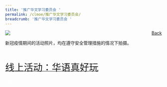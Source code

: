 ```yaml
---
title: '推广华文学习委员会 '
permalink: /clmoe/推广华文学习委员会/
breadcrumb: '推广华文学习委员会 '
---
```


<!-- Global site tag (gtag.js) - Google Ads: 726049306 -->
<script async src="https://www.googletagmanager.com/gtag/js?id=AW-726049306"></script>
<script>
  window.dataLayer = window.dataLayer || [];
  function gtag(){dataLayer.push(arguments);}
  gtag('js', new Date());

  gtag('config', 'AW-726049306');
</script>
<a href="/exhibits/华文学习展示区-chinese-exhibitions-e/community-partners/" style="float:right;">Back</a>
 <img src="/images/MTLS2021_Poster_CPCLL_CL_V4.jpg"> <br/>
 <p style="font-family: KaiTi;">新冠疫情期间的活动照片，均在遵守安全管理措施的情况下拍摄。</p><br/>
 
<a href=" http://www.cpcllmtls21.com/ " target="_blank"><span style="font-size: 30px;">线上活动：华语真好玩</span></a>
<div class="btntop"><a href="#top" style="text-decoration:none;"><span style="color:white"><b>Top</b></span></a></div>
